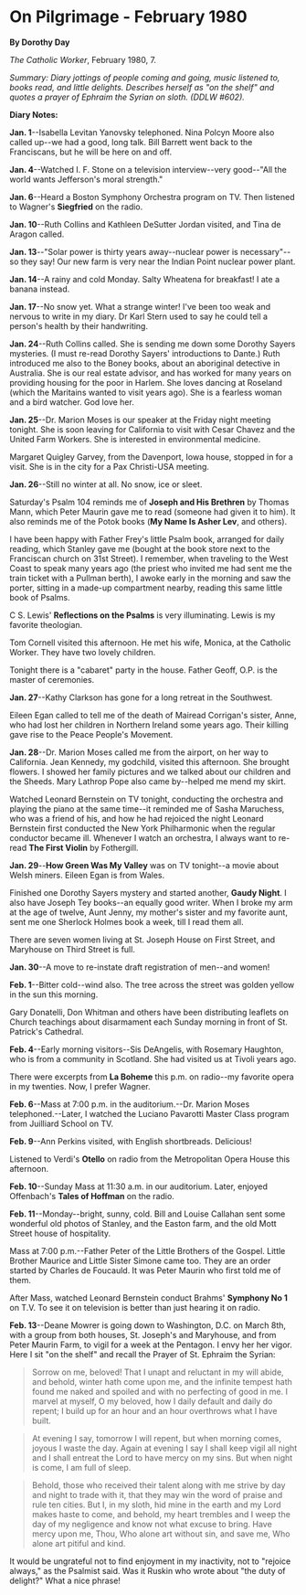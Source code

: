 On Pilgrimage - February 1980
=============================

**By Dorothy Day**

*The Catholic Worker*, February 1980, 7.

*Summary: Diary jottings of people coming and going, music listened to,
books read, and little delights. Describes herself as "on the shelf" and
quotes a prayer of Ephraim the Syrian on sloth. (DDLW \#602).*

**Diary Notes:**

**Jan. 1**--Isabella Levitan Yanovsky telephoned. Nina Polcyn Moore also
called up--we had a good, long talk. Bill Barrett went back to the
Franciscans, but he will be here on and off.

**Jan. 4**--Watched I. F. Stone on a television interview--very
good--"All the world wants Jefferson's moral strength."

**Jan. 6**--Heard a Boston Symphony Orchestra program on TV. Then
listened to Wagner's **Siegfried** on the radio.

**Jan. 10**--Ruth Collins and Kathleen DeSutter Jordan visited, and Tina
de Aragon called.

**Jan. 13**--"Solar power is thirty years away--nuclear power is
necessary"--so they say! Our new farm is very near the Indian Point
nuclear power plant.

**Jan. 14**--A rainy and cold Monday. Salty Wheatena for breakfast! I
ate a banana instead.

**Jan. 17**--No snow yet. What a strange winter! I've been too weak and
nervous to write in my diary. Dr Karl Stern used to say he could tell a
person's health by their handwriting.

**Jan. 24**--Ruth Collins called. She is sending me down some Dorothy
Sayers mysteries. (I must re-read Dorothy Sayers' introductions to
Dante.) Ruth introduced me also to the Boney books, about an aboriginal
detective in Australia. She is our real estate advisor, and has worked
for many years on providing housing for the poor in Harlem. She loves
dancing at Roseland (which the Maritains wanted to visit years ago). She
is a fearless woman and a bird watcher. God love her.

**Jan. 25**--Dr. Marion Moses is our speaker at the Friday night meeting
tonight. She is soon leaving for California to visit with Cesar Chavez
and the United Farm Workers. She is interested in environmental
medicine.

Margaret Quigley Garvey, from the Davenport, Iowa house, stopped in for
a visit. She is in the city for a Pax Christi-USA meeting.

**Jan. 26**--Still no winter at all. No snow, ice or sleet.

Saturday's Psalm 104 reminds me of **Joseph and His Brethren** by Thomas
Mann, which Peter Maurin gave me to read (someone had given it to him).
It also reminds me of the Potok books (**My Name Is Asher Lev**, and
others).

I have been happy with Father Frey's little Psalm book, arranged for
daily reading, which Stanley gave me (bought at the book store next to
the Franciscan church on 31st Street). I remember, when traveling to
the West Coast to speak many years ago (the priest who invited me had
sent me the train ticket with a Pullman berth), I awoke early in the
morning and saw the porter, sitting in a made-up compartment nearby,
reading this same little book of Psalms.

C S. Lewis' **Reflections on the Psalms** is very illuminating. Lewis
is my favorite theologian.

Tom Cornell visited this afternoon. He met his wife, Monica, at the
Catholic Worker. They have two lovely children.

Tonight there is a "cabaret" party in the house. Father Geoff, O.P. is
the master of ceremonies.

**Jan. 27**--Kathy Clarkson has gone for a long retreat in the
Southwest.

Eileen Egan called to tell me of the death of Mairead Corrigan's sister,
Anne, who had lost her children in Northern Ireland some years ago.
Their killing gave rise to the Peace People's Movement.

**Jan. 28**--Dr. Marion Moses called me from the airport, on her way to
California. Jean Kennedy, my godchild, visited this afternoon. She
brought flowers. I showed her family pictures and we talked about our
children and the Sheeds. Mary Lathrop Pope also came by--helped me mend
my skirt.

Watched Leonard Bernstein on TV tonight, conducting the orchestra and
playing the piano at the same time--it reminded me of Sasha Maruchess,
who was a friend of his, and how he had rejoiced the night Leonard
Bernstein first conducted the New York Philharmonic when the regular
conductor became ill. Whenever I watch an orchestra, I always want to
re-read **The First Violin** by Fothergill.

**Jan. 29**--**How Green Was My Valley** was on TV tonight--a movie
about Welsh miners. Eileen Egan is from Wales.

Finished one Dorothy Sayers mystery and started another, **Gaudy
Night**. I also have Joseph Tey books--an equally good writer. When I
broke my arm at the age of twelve, Aunt Jenny, my mother's sister and my
favorite aunt, sent me one Sherlock Holmes book a week, till I read them
all.

There are seven women living at St. Joseph House on First Street, and
Maryhouse on Third Street is full.

**Jan. 30**--A move to re-instate draft registration of men--and women!

**Feb. 1**--Bitter cold--wind also. The tree across the street was
golden yellow in the sun this morning.

Gary Donatelli, Don Whitman and others have been distributing leaflets
on Church teachings about disarmament each Sunday morning in front of
St. Patrick's Cathedral.

**Feb. 4**--Early morning visitors--Sis DeAngelis, with Rosemary
Haughton, who is from a community in Scotland. She had visited us at
Tivoli years ago.

There were excerpts from **La Boheme** this p.m. on radio--my favorite
opera in my twenties. Now, I prefer Wagner.

**Feb. 6**--Mass at 7:00 p.m. in the auditorium.--Dr. Marion Moses
telephoned.--Later, I watched the Luciano Pavarotti Master Class program
from Juilliard School on TV.

**Feb. 9**--Ann Perkins visited, with English shortbreads. Delicious!

Listened to Verdi's **Otello** on radio from the Metropolitan Opera
House this afternoon.

**Feb. 10**--Sunday Mass at 11:30 a.m. in our auditorium. Later, enjoyed
Offenbach's **Tales of Hoffman** on the radio.

**Feb. 11**--Monday--bright, sunny, cold. Bill and Louise Callahan sent
some wonderful old photos of Stanley, and the Easton farm, and the old
Mott Street house of hospitality.

Mass at 7:00 p.m.--Father Peter of the Little Brothers of the Gospel.
Little Brother Maurice and Little Sister Simone came too. They are an
order started by Charles de Foucauld. It was Peter Maurin who first told
me of them.

After Mass, watched Leonard Bernstein conduct Brahms' **Symphony No 1**
on T.V. To see it on television is better than just hearing it on radio.

**Feb. 13**--Deane Mowrer is going down to Washington, D.C. on March
8th, with a group from both houses, St. Joseph's and Maryhouse, and
from Peter Maurin Farm, to vigil for a week at the Pentagon. I envy her
her vigor. Here I sit "on the shelf" and recall the Prayer of St.
Ephraim the Syrian:

>Sorrow on me, beloved! That I unapt and reluctant in my will abide, and behold, winter hath come upon me, and the infinite tempest hath found me naked and spoiled and with no perfecting of good in me. I marvel at myself, O my beloved, how I daily default and daily do repent; I build up for an hour and an hour overthrows what I have built.


>At evening I say, tomorrow I will repent, but when morning comes, joyous I waste the day. Again at evening I say I shall keep vigil all night and I shall entreat the Lord to have mercy on my sins. But when night is come, I am full of sleep.


>Behold, those who received their talent along with me strive by day and night to trade with it, that they may win the word of praise and rule ten cities. But I, in my sloth, hid mine in the earth and my Lord makes haste to come, and behold, my heart trembles and I weep the day of my negligence and know not what excuse to bring. Have mercy upon me, Thou, Who alone art without sin, and save me, Who alone art pitiful and kind.


It would be ungrateful not to find enjoyment in my inactivity, not to
"rejoice always," as the Psalmist said. Was it Ruskin who wrote about
"the duty of delight?" What a nice phrase!
